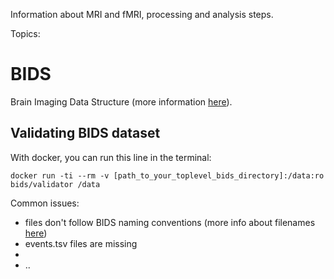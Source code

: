 Information about MRI and fMRI, processing and analysis steps.



Topics:

# BIDS

Brain Imaging Data Structure (more information [here](https://bids-standard.github.io/bids-starter-kit/)).

## Validating BIDS dataset

With docker, you can run this line in the terminal:

`docker run -ti --rm -v [path_to_your_toplevel_bids_directory]:/data:ro bids/validator /data`


Common issues:

- files don't follow BIDS naming conventions (more info about filenames [here](https://bids-standard.github.io/bids-starter-kit/folders_and_files/files.html))
- events.tsv files are missing
- 
- ..
